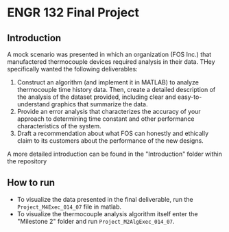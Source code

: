 
# ENGR 132 Final Project

## Introduction

A mock scenario was presented in which an organization (FOS Inc.) that manufactered thermocouple devices required analysis in their data. THey specifically wanted the following deliverables:
 1. Construct an algorithm (and implement it in MATLAB) to analyze thermocouple time history data. Then, create a detailed description of the analysis of the dataset provided, including clear and easy-to-understand graphics that summarize the data.
2. Provide an error analysis that characterizes the accuracy of your approach to determining time constant and other performance characteristics of the system.
3. Draft a recommendation about what FOS can honestly and ethically claim to its customers about the performance of the new designs.

 A more detailed introduction can be found in the "Introduction" folder within the repository

 ## How to run
 - To visualize the data presented in the final deliverable, run the `Project_M4Exec_014_07` file in matlab. 
 - To visualize the thermocouple analysis algorithm itself enter the "Milestone 2" folder and run `Project_M2AlgExec_014_07`. 


